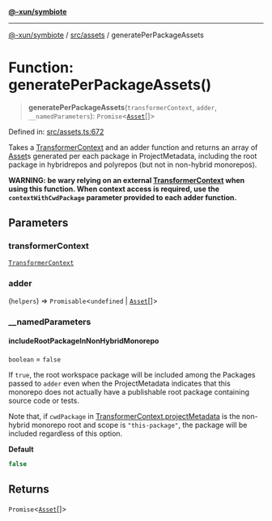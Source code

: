 [**@-xun/symbiote**](../../../README.md)

***

[@-xun/symbiote](../../../README.md) / [src/assets](../README.md) / generatePerPackageAssets

# Function: generatePerPackageAssets()

> **generatePerPackageAssets**(`transformerContext`, `adder`, `__namedParameters`): `Promise`\<[`Asset`](../type-aliases/Asset.md)[]\>

Defined in: [src/assets.ts:672](https://github.com/Xunnamius/symbiote/blob/a116b07afe112308bfdfdf94cf09246be76165ef/src/assets.ts#L672)

Takes a [TransformerContext](../type-aliases/TransformerContext.md) and an adder function and returns an array
of [Asset](../type-aliases/Asset.md)s generated per each package in ProjectMetadata,
including the root package in hybridrepos and polyrepos (but not in
non-hybrid monorepos).

**WARNING: be wary relying on an external [TransformerContext](../type-aliases/TransformerContext.md) when
using this function. When context access is required, use the
`contextWithCwdPackage` parameter provided to each adder function.**

## Parameters

### transformerContext

[`TransformerContext`](../type-aliases/TransformerContext.md)

### adder

(`helpers`) => `Promisable`\<`undefined` \| [`Asset`](../type-aliases/Asset.md)[]\>

### \_\_namedParameters

#### includeRootPackageInNonHybridMonorepo

`boolean` = `false`

If `true`, the root workspace package will be included among the
Packages passed to `adder` even when the ProjectMetadata
indicates that this monorepo does not actually have a publishable root
package containing source code or tests.

Note that, if `cwdPackage` in [TransformerContext.projectMetadata](../type-aliases/TransformerContext.md#projectmetadata)
is the non-hybrid monorepo root and scope is `"this-package"`, the
package will be included regardless of this option.

**Default**

```ts
false
```

## Returns

`Promise`\<[`Asset`](../type-aliases/Asset.md)[]\>
